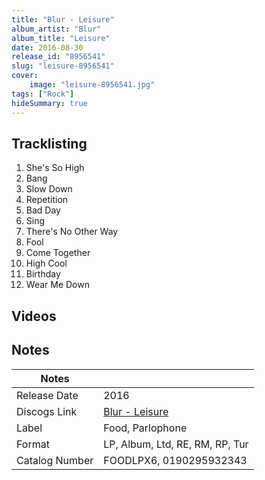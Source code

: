```yaml
---
title: "Blur - Leisure"
album_artist: "Blur"
album_title: "Leisure"
date: 2016-08-30
release_id: "8956541"
slug: "leisure-8956541"
cover:
    image: "leisure-8956541.jpg"
tags: ["Rock"]
hideSummary: true
---
```


## Tracklisting
1. She's So High
2. Bang
3. Slow Down
4. Repetition
5. Bad Day
6. Sing
7. There's No Other Way
8. Fool
9. Come Together
10. High Cool
11. Birthday
12. Wear Me Down

## Videos


## Notes

| Notes          |             |
| ---------------| ----------- |
| Release Date   | 2016 |
| Discogs Link   | [Blur - Leisure](https://www.discogs.com/release/8956541) |
| Label          | Food, Parlophone |
| Format         | LP, Album, Ltd, RE, RM, RP, Tur |
| Catalog Number | FOODLPX6, 0190295932343 |

